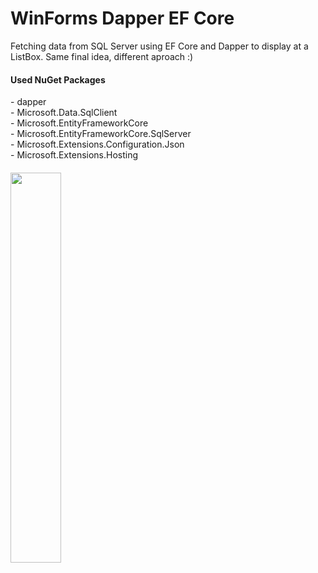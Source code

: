 # WinForms Dapper EF Core
Fetching data from SQL Server using EF Core and Dapper to display at a ListBox. Same final idea, different aproach :)

<h4> Used NuGet Packages </h4>
- dapper </br>
- Microsoft.Data.SqlClient </br>
- Microsoft.EntityFrameworkCore </br>
- Microsoft.EntityFrameworkCore.SqlServer </br>
- Microsoft.Extensions.Configuration.Json </br>
- Microsoft.Extensions.Hosting 

<h4></h4>
<img src="https://user-images.githubusercontent.com/73988556/226143952-342e51be-ae9c-4b56-afa5-9fc02c90f354.png" width=40%/>